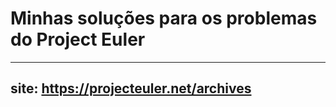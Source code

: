 # Minhas soluções para os problemas do Project Euler

***
## site: https://projecteuler.net/archives
